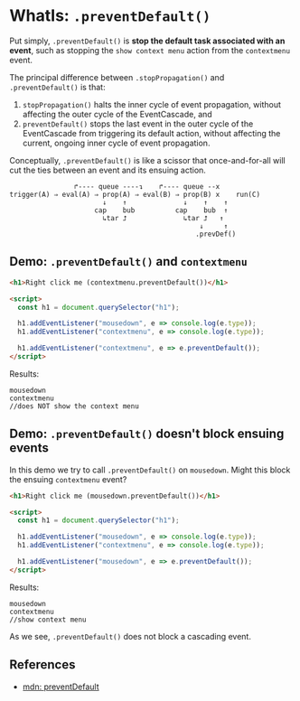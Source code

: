 # WhatIs: `.preventDefault()`

Put simply, `.preventDefault()` is **stop the default task associated with an event**, such as stopping the `show context menu` action from the `contextmenu` event.

The principal difference between `.stopPropagation()` and `.preventDefault()` is that:
1. `stopPropagation()` halts the inner cycle of event propagation, without affecting the outer cycle of the EventCascade, and 
2. `preventDefault()` stops the last event in the outer cycle of the EventCascade from triggering its default action, without affecting the current, ongoing inner cycle of event propagation.

Conceptually, `.preventDefault()` is like a scissor that once-and-for-all will cut the ties between an event and its ensuing action.
``` 
                ↱---- queue ----↴    ↱---- queue --x
trigger(A) ⇒ eval(A) ⇒ prop(A) ⇒ eval(B) ⇒ prop(B) x    run(C)
                       ↓    ↑              ↓    ↑    ↑
                     cap    bub          cap    bub  ↑         
                       ↳tar ⮥              ↳tar ⮥   ↑ 
                                               ↓     ↑
                                              .prevDef() 
```

## Demo: `.preventDefault()` and `contextmenu`

```html
<h1>Right click me (contextmenu.preventDefault())</h1>

<script>
  const h1 = document.querySelector("h1");

  h1.addEventListener("mousedown", e => console.log(e.type));
  h1.addEventListener("contextmenu", e => console.log(e.type));

  h1.addEventListener("contextmenu", e => e.preventDefault());
</script>
```
Results:
```
mousedown
contextmenu
//does NOT show the context menu
```

## Demo: `.preventDefault()` doesn't block ensuing events

In this demo we try to call `.preventDefault()` on `mousedown`. Might this block the ensuing `contextmenu` event?

```html
<h1>Right click me (mousedown.preventDefault())</h1>

<script>
  const h1 = document.querySelector("h1");

  h1.addEventListener("mousedown", e => console.log(e.type));
  h1.addEventListener("contextmenu", e => console.log(e.type));

  h1.addEventListener("mousedown", e => e.preventDefault());
</script>
```
Results:
```
mousedown
contextmenu
//show context menu
```

As we see, `.preventDefault()` does not block a cascading event.
 
## References

 * [mdn: preventDefault]()